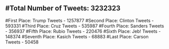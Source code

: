 #Total Number of Tweets: 3232323 
---
#First Place: Trump Tweets - 1257877
#Second Place: Clinton Tweets - 593331
#Third Place: Cruz Tweets - 535987
#Fourth Place: Sanders Tweets - 356937
#Fifth Place: Rubio Tweets - 220476
#Sixth Place: Jeb! Tweets - 148374
#Seventh Place: Kasich Tweets - 68883
#Last Place: Carson Tweets - 50458
